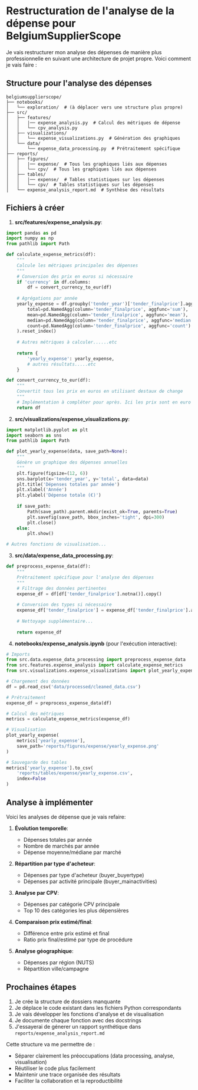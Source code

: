 # Restructuration de l'analyse de la dépense pour BelgiumSupplierScope

Je vais restructurer mon analyse des dépenses de manière plus professionnelle en suivant une architecture de projet propre. Voici comment je vais faire :

## Structure pour l'analyse des dépenses

```
belgiumsupplierscope/
├── notebooks/
│   └── exploration/  # (à déplacer vers une structure plus propre)
├── src/
│   ├── features/
│   │   |── expense_analysis.py  # Calcul des métriques de dépense
│   │   └── cpv_analysis.py
│   ├── visualizations/
│   │   └── expense_visualizations.py  # Génération des graphiques
│   └── data/
│       └── expense_data_processing.py  # Prétraitement spécifique
├── reports/
│   ├── figures/
│   │   |── expense/  # Tous les graphiques liés aux dépenses
│   │   └── cpv/  # Tous les graphiques liés aux dépenses
│   ├── tables/
│   │   |── expense/  # Tables statistiques sur les dépenses
│   │   └── cpv/  # Tables statistiques sur les dépenses
│   └── expense_analysis_report.md  # Synthèse des résultats
```

## Fichiers à créer

1. **src/features/expense_analysis.py**:
```python
import pandas as pd
import numpy as np
from pathlib import Path

def calculate_expense_metrics(df):
    """
    Calcule les métriques principales des dépenses
    """
    # Conversion des prix en euros si nécessaire
    if 'currency' in df.columns:
        df = convert_currency_to_eur(df)
    
    # Agrégations par année
    yearly_expense = df.groupby('tender_year')['tender_finalprice'].agg(
        total=pd.NamedAgg(column='tender_finalprice', aggfunc='sum'),
        mean=pd.NamedAgg(column='tender_finalprice', aggfunc='mean'),
        median=pd.NamedAgg(column='tender_finalprice', aggfunc='median'),
        count=pd.NamedAgg(column='tender_finalprice', aggfunc='count')
    ).reset_index()
    
    # Autres métriques à calculer......etc
    
    return {
        'yearly_expense': yearly_expense,
        # autres résultats.....etc
    }

def convert_currency_to_eur(df):
    """
    Convertit tous les prix en euros en utilisant destaux de change
    """
    # Implémentation à compléter pour après. Ici les prix sont en euro ça ne va pas servie. JE garde pour une atre analyse
    return df
```

2. **src/visualizations/expense_visualizations.py**:
```python
import matplotlib.pyplot as plt
import seaborn as sns
from pathlib import Path

def plot_yearly_expense(data, save_path=None):
    """
    Génère un graphique des dépenses annuelles
    """
    plt.figure(figsize=(12, 6))
    sns.barplot(x='tender_year', y='total', data=data)
    plt.title('Dépenses totales par année')
    plt.xlabel('Année')
    plt.ylabel('Dépense totale (€)')
    
    if save_path:
        Path(save_path).parent.mkdir(exist_ok=True, parents=True)
        plt.savefig(save_path, bbox_inches='tight', dpi=300)
        plt.close()
    else:
        plt.show()

# Autres fonctions de visualisation...
```

3. **src/data/expense_data_processing.py**:
```python
def preprocess_expense_data(df):
    """
    Prétraitement spécifique pour l'analyse des dépenses
    """
    # Filtrage des données pertinentes
    expense_df = df[df['tender_finalprice'].notna()].copy()
    
    # Conversion des types si nécessaire
    expense_df['tender_finalprice'] = expense_df['tender_finalprice'].astype(float)
    
    # Nettoyage supplémentaire...
    
    return expense_df
```

4. **notebooks/expense_analysis.ipynb** (pour l'exécution interactive):
```python
# Imports
from src.data.expense_data_processing import preprocess_expense_data
from src.features.expense_analysis import calculate_expense_metrics
from src.visualizations.expense_visualizations import plot_yearly_expense

# Chargement des données
df = pd.read_csv('data/processed/cleaned_data.csv')

# Prétraitement
expense_df = preprocess_expense_data(df)

# Calcul des métriques
metrics = calculate_expense_metrics(expense_df)

# Visualisation
plot_yearly_expense(
    metrics['yearly_expense'], 
    save_path='reports/figures/expense/yearly_expense.png'
)

# Sauvegarde des tables
metrics['yearly_expense'].to_csv(
    'reports/tables/expense/yearly_expense.csv',
    index=False
)
```

## Analyse à implémenter

Voici les analyses de dépense que je vais refaire:

1. **Évolution temporelle**:
   - Dépenses totales par année
   - Nombre de marchés par année
   - Dépense moyenne/médiane par marché

2. **Répartition par type d'acheteur**:
   - Dépenses par type d'acheteur (buyer_buyertype)
   - Dépenses par activité principale (buyer_mainactivities)

3. **Analyse par CPV**:
   - Dépenses par catégorie CPV principale
   - Top 10 des catégories les plus dépensières

4. **Comparaison prix estimé/final**:
   - Différence entre prix estimé et final
   - Ratio prix final/estimé par type de procédure

5. **Analyse géographique**:
   - Dépenses par région (NUTS)
   - Répartition ville/campagne

## Prochaines étapes

1. Je crée la structure de dossiers manquante
2. Je déplace le code existant dans les fichiers Python correspondants
3. Je vais développer les fonctions d'analyse et de visualisation
4. Je documente chaque fonction avec des docstrings
5. J'essayerai de génerer un rapport synthétique dans `reports/expense_analysis_report.md`

Cette structure va me permettre de :
- Séparer clairement les préoccupations (data processing, analyse, visualisation)
- Réutiliser le code plus facilement
- Maintenir une trace organisée des résultats
- Faciliter la collaboration et la reproductibilité